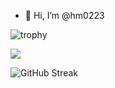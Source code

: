 - 👋 Hi, I’m @hm0223

<!---
hm0223/hm0223 is a ✨ special ✨ repository because its `README.md` (this file) appears on your GitHub profile.
You can click the Preview link to take a look at your changes.
--->
![trophy](https://github-profile-trophy.vercel.app/?username=hm0223)

![](https://github-readme-stats.vercel.app/api?username=hm0223)

![GitHub Streak](https://github-readme-streak-stats.herokuapp.com/?user=hm0223)

